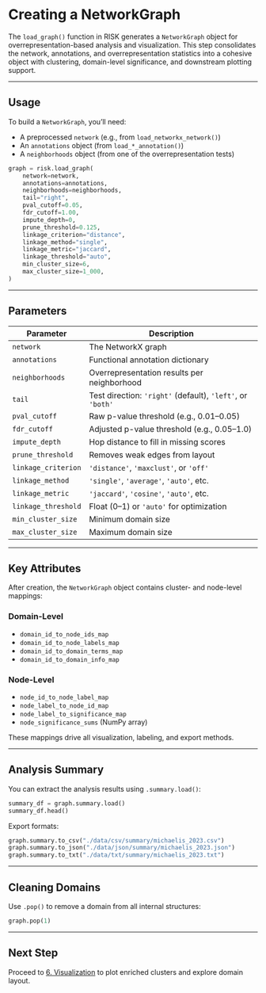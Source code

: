 # Creating a NetworkGraph

The `load_graph()` function in RISK generates a `NetworkGraph` object for overrepresentation-based analysis and visualization. This step consolidates the network, annotations, and overrepresentation statistics into a cohesive object with clustering, domain-level significance, and downstream plotting support.

---

## Usage

To build a `NetworkGraph`, you’ll need:

- A preprocessed `network` (e.g., from `load_networkx_network()`)
- An `annotations` object (from `load_*_annotation()`)
- A `neighborhoods` object (from one of the overrepresentation tests)

```python
graph = risk.load_graph(
    network=network,
    annotations=annotations,
    neighborhoods=neighborhoods,
    tail="right",
    pval_cutoff=0.05,
    fdr_cutoff=1.00,
    impute_depth=0,
    prune_threshold=0.125,
    linkage_criterion="distance",
    linkage_method="single",
    linkage_metric="jaccard",
    linkage_threshold="auto",
    min_cluster_size=6,
    max_cluster_size=1_000,
)
```

---

## Parameters

| Parameter | Description |
|----------|-------------|
| `network` | The NetworkX graph |
| `annotations` | Functional annotation dictionary |
| `neighborhoods` | Overrepresentation results per neighborhood |
| `tail` | Test direction: `'right'` (default), `'left'`, or `'both'` |
| `pval_cutoff` | Raw p-value threshold (e.g., 0.01–0.05) |
| `fdr_cutoff` | Adjusted p-value threshold (e.g., 0.05–1.0) |
| `impute_depth` | Hop distance to fill in missing scores |
| `prune_threshold` | Removes weak edges from layout |
| `linkage_criterion` | `'distance'`, `'maxclust'`, or `'off'` |
| `linkage_method` | `'single'`, `'average'`, `'auto'`, etc. |
| `linkage_metric` | `'jaccard'`, `'cosine'`, `'auto'`, etc. |
| `linkage_threshold` | Float (0–1) or `'auto'` for optimization |
| `min_cluster_size` | Minimum domain size |
| `max_cluster_size` | Maximum domain size |

---

## Key Attributes

After creation, the `NetworkGraph` object contains cluster- and node-level mappings:

### Domain-Level

- `domain_id_to_node_ids_map`
- `domain_id_to_node_labels_map`
- `domain_id_to_domain_terms_map`
- `domain_id_to_domain_info_map`

### Node-Level

- `node_id_to_node_label_map`
- `node_label_to_node_id_map`
- `node_label_to_significance_map`
- `node_significance_sums` (NumPy array)

These mappings drive all visualization, labeling, and export methods.

---

## Analysis Summary

You can extract the analysis results using `.summary.load()`:

```python
summary_df = graph.summary.load()
summary_df.head()
```

Export formats:

```python
graph.summary.to_csv("./data/csv/summary/michaelis_2023.csv")
graph.summary.to_json("./data/json/summary/michaelis_2023.json")
graph.summary.to_txt("./data/txt/summary/michaelis_2023.txt")
```

---

## Cleaning Domains

Use `.pop()` to remove a domain from all internal structures:

```python
graph.pop(1)
```

---

## Next Step

Proceed to [6. Visualization](./6_visualization.md) to plot enriched clusters and explore domain layout.
